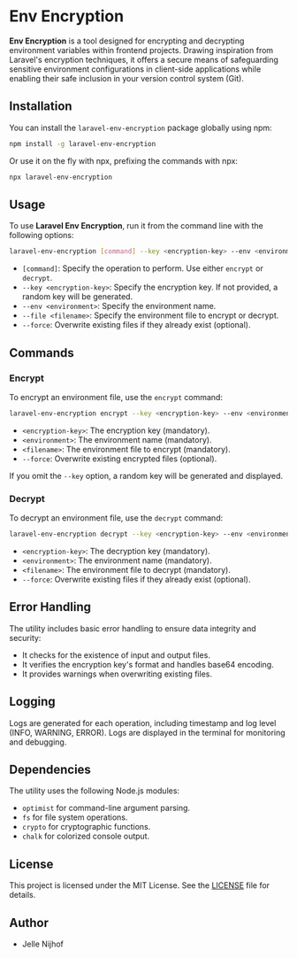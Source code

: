 # Env Encryption

**Env Encryption** is a tool designed for encrypting and decrypting environment variables within frontend projects. Drawing inspiration from Laravel's encryption techniques, it offers a secure means of safeguarding sensitive environment configurations in client-side applications while enabling their safe inclusion in your version control system (Git).

## Installation

You can install the `laravel-env-encryption` package globally using npm:

```bash
npm install -g laravel-env-encryption
```

Or use it on the fly with npx, prefixing the commands with npx:
```bash
npx laravel-env-encryption 
```

## Usage

To use **Laravel Env Encryption**, run it from the command line with the following options:

```bash
laravel-env-encryption [command] --key <encryption-key> --env <environment> --file <filename> [--force]
```

- `[command]`: Specify the operation to perform. Use either `encrypt` or `decrypt`.
- `--key <encryption-key>`: Specify the encryption key. If not provided, a random key will be generated.
- `--env <environment>`: Specify the environment name.
- `--file <filename>`: Specify the environment file to encrypt or decrypt.
- `--force`: Overwrite existing files if they already exist (optional).

## Commands

### Encrypt

To encrypt an environment file, use the `encrypt` command:

```bash
laravel-env-encryption encrypt --key <encryption-key> --env <environment> --file <filename> [--force]
```

- `<encryption-key>`: The encryption key (mandatory).
- `<environment>`: The environment name (mandatory).
- `<filename>`: The environment file to encrypt (mandatory).
- `--force`: Overwrite existing encrypted files (optional).

If you omit the `--key` option, a random key will be generated and displayed.

### Decrypt

To decrypt an environment file, use the `decrypt` command:

```bash
laravel-env-encryption decrypt --key <encryption-key> --env <environment> --file <filename> [--force]
```

- `<encryption-key>`: The decryption key (mandatory).
- `<environment>`: The environment name (mandatory).
- `<filename>`: The environment file to decrypt (mandatory).
- `--force`: Overwrite existing files if they already exist (optional).

## Error Handling

The utility includes basic error handling to ensure data integrity and security:

- It checks for the existence of input and output files.
- It verifies the encryption key's format and handles base64 encoding.
- It provides warnings when overwriting existing files.

## Logging

Logs are generated for each operation, including timestamp and log level (INFO, WARNING, ERROR). Logs are displayed in the terminal for monitoring and debugging.

## Dependencies

The utility uses the following Node.js modules:

- `optimist` for command-line argument parsing.
- `fs` for file system operations.
- `crypto` for cryptographic functions.
- `chalk` for colorized console output.

## License

This project is licensed under the MIT License. See the [LICENSE](LICENSE) file for details.

## Author

- Jelle Nijhof